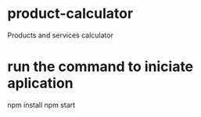 # product-calculator
Products and services calculator

# run the command to iniciate aplication

npm install
npm start